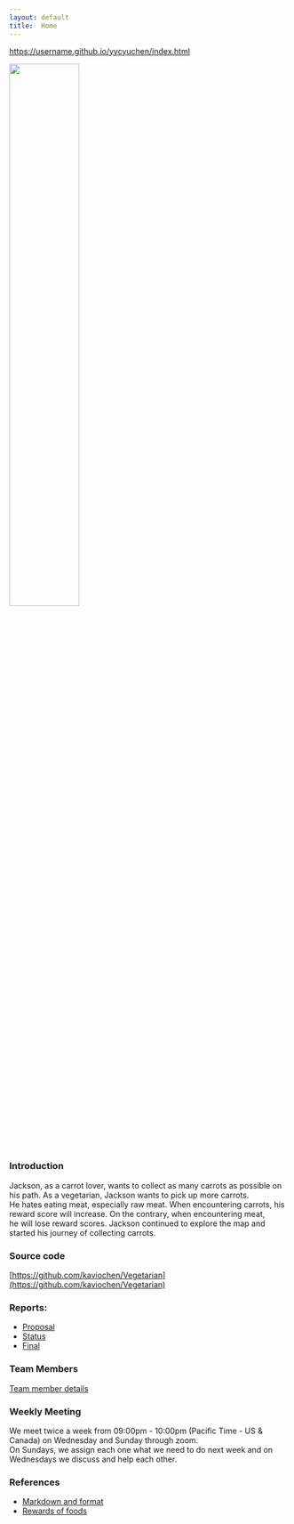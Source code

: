 ```yaml
---
layout: default
title:  Home
---
```

https://username.github.io/yycyuchen/index.html
<div style="text-align:left;">
<img src="./image/home_page.jpg" height="50%" width="50%" />
</div>

### Introduction
  
Jackson, as a carrot lover, wants to collect as many carrots as possible on his path. As a vegetarian, Jackson wants to pick up more carrots.  
He hates eating meat, especially raw meat. When encountering carrots, his reward score will increase. On the contrary, when encountering meat,  
he will lose reward scores. Jackson continued to explore the map and started his journey of collecting carrots.

### Source code
[https://github.com/kaviochen/Vegetarian](https://github.com/kaviochen/Vegetarian)

### Reports:

- [Proposal](https://kaviochen.github.io/Vegetarian/proposal.html)
- [Status](https://kaviochen.github.io/Vegetarian/status.html)
- [Final](https://kaviochen.github.io/Vegetarian/final.html)

### Team Members 
[Team member details](https://kaviochen.github.io/Vegetarian/team.html)

### Weekly Meeting

We meet twice a week from 09:00pm - 10:00pm (Pacific Time - US & Canada) on Wednesday and Sunday through zoom.  
On Sundays, we assign each one what we need to do next week and on Wednesdays we discuss and help each other.


### References
- [Markdown and format](https://github.com/mundimark/quickrefs/blob/master/HTML.md)
- [Rewards of foods](https://minecraft.gamepedia.com/Food)
